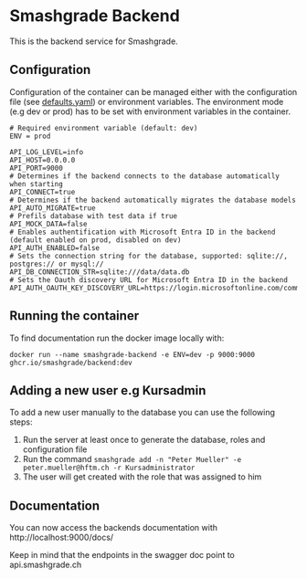 # Smashgrade Backend

This is the backend service for Smashgrade.

## Configuration

Configuration of the container can be managed either with the configuration file (see [defaults.yaml](defaults.yaml)) or environment variables. The environment mode (e.g dev or prod) has to be set with environment variables in the container.

```
# Required environment variable (default: dev)
ENV = prod

API_LOG_LEVEL=info
API_HOST=0.0.0.0
API_PORT=9000
# Determines if the backend connects to the database automatically when starting
API_CONNECT=true
# Determines if the backend automatically migrates the database models
API_AUTO_MIGRATE=true
# Prefils database with test data if true
API_MOCK_DATA=false
# Enables authentification with Microsoft Entra ID in the backend (default enabled on prod, disabled on dev)
API_AUTH_ENABLED=false
# Sets the connection string for the database, supported: sqlite://, postgres:// or mysql://
API_DB_CONNECTION_STR=sqlite:///data/data.db
# Sets the Oauth discovery URL for Microsoft Entra ID in the backend
API_AUTH_OAUTH_KEY_DISCOVERY_URL=https://login.microsoftonline.com/common/discovery/keys
```

## Running the container

To find documentation run the docker image locally with:

```
docker run --name smashgrade-backend -e ENV=dev -p 9000:9000 ghcr.io/smashgrade/backend:dev
```

## Adding a new user e.g Kursadmin

To add a new user manually to the database you can use the following steps:

1. Run the server at least once to generate the database, roles and configuration file
2. Run the command ``` smashgrade add -n "Peter Mueller" -e peter.mueller@hftm.ch -r Kursadministrator ```
3. The user will get created with the role that was assigned to him

## Documentation

You can now access the backends documentation with http://localhost:9000/docs/

Keep in mind that the endpoints in the swagger doc point to api.smashgrade.ch
